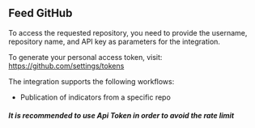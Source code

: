 ## Feed GitHub

 To access the requested repository, you need to provide 
 the username, repository name, and API key as parameters for the
 integration.
 
 To generate your personal access token, visit:
 https://github.com/settings/tokens
 
 The integration supports the following workflows:

 - Publication of indicators from a specific repo

 ##### It is recommended to use Api Token in order to avoid the rate limit
